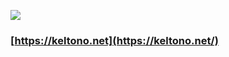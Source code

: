 ![](https://keltono.net/.share/.5HqHjvdXn4Uv576%2b6TO7-proph.jpg)
### [https://keltono.net](https://keltono.net/)
